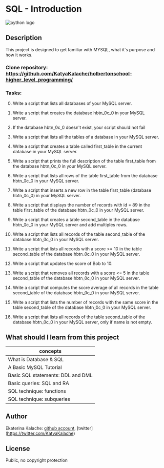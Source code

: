 # SQL - Introduction
![python logo](https://s3.amazonaws.com/intranet-projects-files/holbertonschool-higher-level_programming+/272/rtcwz.jpg)
## Description
This project is designed to get familiar with MYSQL, what it's purpose and how it works.

### __Clone repository:__ https://github.com/KatyaKalache/holbertonschool-higher_level_programming/

### Tasks:

0. Write a script that lists all databases of your MySQL server.

1. Write a script that creates the database hbtn_0c_0 in your MySQL server.

2. If the database hbtn_0c_0 doesn't exist, your script should not fail

3. Write a script that lists all the tables of a database in your MySQL server.

4. Write a script that creates a table called first_table in the current database in your MySQL server.

5. Write a script that prints the full description of the table first_table from the database hbtn_0c_0 in your MySQL server.

6. Write a script that lists all rows of the table first_table from the database hbtn_0c_0 in your MySQL server.

7. Write a script that inserts a new row in the table first_table (database hbtn_0c_0) in your MySQL server.

8. Write a script that displays the number of records with id = 89 in the table first_table of the database hbtn_0c_0 in your MySQL server.

9. Write a script that creates a table second_table in the database hbtn_0c_0 in your MySQL server and add multiples rows.

10. Write a script that lists all records of the table second_table of the database hbtn_0c_0 in your MySQL server.

11. Write a script that lists all records with a score >= 10 in the table second_table of the database hbtn_0c_0 in your MySQL server.

12. Write a script that updates the score of Bob to 10.

13. Write a script that removes all records with a score <= 5 in the table second_table of the database hbtn_0c_0 in your MySQL server.

14. Write a script that computes the score average of all records in the table second_table of the database hbtn_0c_0 in your MySQL server.

15. Write a script that lists the number of records with the same score in the table second_table of the database hbtn_0c_0 in your MySQL server.

16. Write a script that lists all records of the table second_table of the database hbtn_0c_0 in your MySQL server, only if name is not empty.

## What should I learn from this project

|    concepts     |
| ---------------- |
|    What is Database & SQL       |
| A Basic MySQL Tutorial |
| Basic SQL statements: DDL and DML |
| Basic queries: SQL and RA |
| SQL technique: functions |
| SQL technique: subqueries |

## Author
Ekaterina Kalache: [github account](https://github.com/KatyaKalache), [twitter]\
(https://twitter.com/KatyaKalache)
## License
Public, no copyright protection